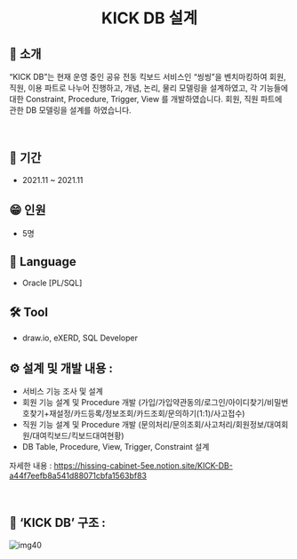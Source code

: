 <h1 align="center">
  KICK DB 설계
</h1>


## 👋 소개
“KICK DB”는 현재 운영 중인 공유 전동 킥보드 서비스인 “씽씽”을 벤치마킹하여 회원, 직원, 이용 파트로 나누어 진행하고, 개념, 논리, 물리 모델링을 설계하였고, 각 기능들에 대한 Constraint, Procedure, Trigger, View 를 개발하였습니다.
회원, 직원 파트에 관한 DB 모델링을 설계를 하였습니다.


<br>


## 📅 기간
- 2021.11 ~ 2021.11

## 😁 인원
- 5명

## 🔨 Language
- Oracle [PL/SQL]

## 🛠 Tool
- draw.io, eXERD, SQL Developer


## ⚙️ 설계 및 개발 내용 :
-	서비스 기능 조사 및 설계
-	회원 기능 설계 및 Procedure 개발 (가입/가입약관동의/로그인/아이디찾기/비밀번호찾기+재설정/카드등록/정보조회/카드조회/문의하기(1:1)/사고접수)
-	직원 기능 설계 및 Procedure 개발 (문의처리/문의조회/사고처리/회원정보/대여회원/대여킥보드/킥보드대여현황)
-	DB Table, Procedure, View, Trigger, Constraint 설계 

자세한 내용 : https://hissing-cabinet-5ee.notion.site/KICK-DB-a44f7eefb8a541d88071cbfa1563bf83


<br>

## 👀 ‘KICK DB’ 구조 :
![img40](https://user-images.githubusercontent.com/39355400/161372824-9faffc3b-39b7-4698-a7d7-f5ebceee4ac2.PNG)
